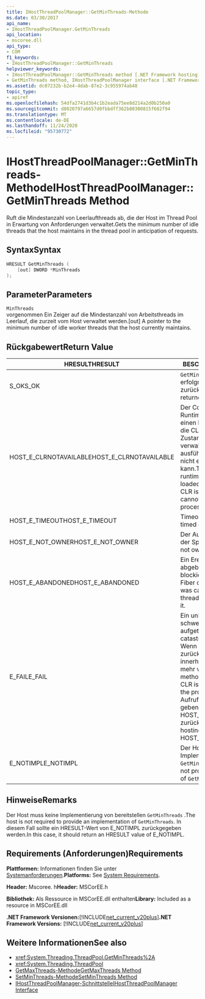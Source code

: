 ```yaml
---
title: IHostThreadPoolManager::GetMinThreads-Methode
ms.date: 03/30/2017
api_name:
- IHostThreadPoolManager.GetMinThreads
api_location:
- mscoree.dll
api_type:
- COM
f1_keywords:
- IHostThreadPoolManager::GetMinThreads
helpviewer_keywords:
- IHostThreadPoolManager::GetMinThreads method [.NET Framework hosting]
- GetMinThreads method, IHostThreadPoolManager interface [.NET Framework hosting]
ms.assetid: dc07232b-b2e4-4dab-87e2-3c955974ab48
topic_type:
- apiref
ms.openlocfilehash: 54dfa2741d3b4c1b2eada75ee8d214a2d0b250a0
ms.sourcegitcommit: d8020797a6657d0fbbdff362b80300815f682f94
ms.translationtype: MT
ms.contentlocale: de-DE
ms.lasthandoff: 11/24/2020
ms.locfileid: "95730772"
---
```

# <a name="ihostthreadpoolmanagergetminthreads-method"></a><span data-ttu-id="7a719-102">IHostThreadPoolManager::GetMinThreads-Methode</span><span class="sxs-lookup"><span data-stu-id="7a719-102">IHostThreadPoolManager::GetMinThreads Method</span></span>

<span data-ttu-id="7a719-103">Ruft die Mindestanzahl von Leerlaufthreads ab, die der Host im Thread Pool in Erwartung von Anforderungen verwaltet.</span><span class="sxs-lookup"><span data-stu-id="7a719-103">Gets the minimum number of idle threads that the host maintains in the thread pool in anticipation of requests.</span></span>  
  
## <a name="syntax"></a><span data-ttu-id="7a719-104">Syntax</span><span class="sxs-lookup"><span data-stu-id="7a719-104">Syntax</span></span>  
  
```cpp  
HRESULT GetMinThreads (  
    [out] DWORD *MinThreads  
);  
```  
  
## <a name="parameters"></a><span data-ttu-id="7a719-105">Parameter</span><span class="sxs-lookup"><span data-stu-id="7a719-105">Parameters</span></span>  

 `MinThreads`  
 <span data-ttu-id="7a719-106">vorgenommen Ein Zeiger auf die Mindestanzahl von Arbeitsthreads im Leerlauf, die zurzeit vom Host verwaltet werden.</span><span class="sxs-lookup"><span data-stu-id="7a719-106">[out] A pointer to the minimum number of idle worker threads that the host currently maintains.</span></span>  
  
## <a name="return-value"></a><span data-ttu-id="7a719-107">Rückgabewert</span><span class="sxs-lookup"><span data-stu-id="7a719-107">Return Value</span></span>  
  
|<span data-ttu-id="7a719-108">HRESULT</span><span class="sxs-lookup"><span data-stu-id="7a719-108">HRESULT</span></span>|<span data-ttu-id="7a719-109">BESCHREIBUNG</span><span class="sxs-lookup"><span data-stu-id="7a719-109">Description</span></span>|  
|-------------|-----------------|  
|<span data-ttu-id="7a719-110">S_OK</span><span class="sxs-lookup"><span data-stu-id="7a719-110">S_OK</span></span>|<span data-ttu-id="7a719-111">`GetMinThreads` wurde erfolgreich zurückgegeben.</span><span class="sxs-lookup"><span data-stu-id="7a719-111">`GetMinThreads` returned successfully.</span></span>|  
|<span data-ttu-id="7a719-112">HOST_E_CLRNOTAVAILABLE</span><span class="sxs-lookup"><span data-stu-id="7a719-112">HOST_E_CLRNOTAVAILABLE</span></span>|<span data-ttu-id="7a719-113">Der Common Language Runtime (CLR) wurde nicht in einen Prozess geladen, oder die CLR befindet sich in einem Zustand, in dem Sie verwalteten Code nicht ausführen oder den-Befehl nicht erfolgreich verarbeiten kann.</span><span class="sxs-lookup"><span data-stu-id="7a719-113">The common language runtime (CLR) has not been loaded into a process, or the CLR is in a state in which it cannot run managed code or process the call successfully.</span></span>|  
|<span data-ttu-id="7a719-114">HOST_E_TIMEOUT</span><span class="sxs-lookup"><span data-stu-id="7a719-114">HOST_E_TIMEOUT</span></span>|<span data-ttu-id="7a719-115">Timeout des Aufrufes.</span><span class="sxs-lookup"><span data-stu-id="7a719-115">The call timed out.</span></span>|  
|<span data-ttu-id="7a719-116">HOST_E_NOT_OWNER</span><span class="sxs-lookup"><span data-stu-id="7a719-116">HOST_E_NOT_OWNER</span></span>|<span data-ttu-id="7a719-117">Der Aufrufer ist nicht Besitzer der Sperre.</span><span class="sxs-lookup"><span data-stu-id="7a719-117">The caller does not own the lock.</span></span>|  
|<span data-ttu-id="7a719-118">HOST_E_ABANDONED</span><span class="sxs-lookup"><span data-stu-id="7a719-118">HOST_E_ABANDONED</span></span>|<span data-ttu-id="7a719-119">Ein Ereignis wurde abgebrochen, während ein blockierter Thread oder eine Fiber darauf wartete.</span><span class="sxs-lookup"><span data-stu-id="7a719-119">An event was canceled while a blocked thread or fiber was waiting on it.</span></span>|  
|<span data-ttu-id="7a719-120">E_FAIL</span><span class="sxs-lookup"><span data-stu-id="7a719-120">E_FAIL</span></span>|<span data-ttu-id="7a719-121">Ein unbekannter schwerwiegender Fehler ist aufgetreten.</span><span class="sxs-lookup"><span data-stu-id="7a719-121">An unknown catastrophic failure occurred.</span></span> <span data-ttu-id="7a719-122">Wenn eine Methode E_FAIL zurückgibt, ist die CLR innerhalb des Prozesses nicht mehr verwendbar.</span><span class="sxs-lookup"><span data-stu-id="7a719-122">When a method returns E_FAIL, the CLR is no longer usable within the process.</span></span> <span data-ttu-id="7a719-123">Nachfolgende Aufrufe von Hostingmethoden geben HOST_E_CLRNOTAVAILABLE zurück.</span><span class="sxs-lookup"><span data-stu-id="7a719-123">Subsequent calls to hosting methods return HOST_E_CLRNOTAVAILABLE.</span></span>|  
|<span data-ttu-id="7a719-124">E_NOTIMPL</span><span class="sxs-lookup"><span data-stu-id="7a719-124">E_NOTIMPL</span></span>|<span data-ttu-id="7a719-125">Der Host stellt keine Implementierung von bereit `GetMinThreads` .</span><span class="sxs-lookup"><span data-stu-id="7a719-125">The host does not provide an implementation of `GetMinThreads`.</span></span>|  
  
## <a name="remarks"></a><span data-ttu-id="7a719-126">Hinweise</span><span class="sxs-lookup"><span data-stu-id="7a719-126">Remarks</span></span>  

 <span data-ttu-id="7a719-127">Der Host muss keine Implementierung von bereitstellen `GetMinThreads` .</span><span class="sxs-lookup"><span data-stu-id="7a719-127">The host is not required to provide an implementation of `GetMinThreads`.</span></span> <span data-ttu-id="7a719-128">In diesem Fall sollte ein HRESULT-Wert von E_NOTIMPL zurückgegeben werden.</span><span class="sxs-lookup"><span data-stu-id="7a719-128">In this case, it should return an HRESULT value of E_NOTIMPL.</span></span>  
  
## <a name="requirements"></a><span data-ttu-id="7a719-129">Requirements (Anforderungen)</span><span class="sxs-lookup"><span data-stu-id="7a719-129">Requirements</span></span>  

 <span data-ttu-id="7a719-130">**Plattformen:** Informationen finden Sie unter [Systemanforderungen](../../get-started/system-requirements.md).</span><span class="sxs-lookup"><span data-stu-id="7a719-130">**Platforms:** See [System Requirements](../../get-started/system-requirements.md).</span></span>  
  
 <span data-ttu-id="7a719-131">**Header:** Mscoree. h</span><span class="sxs-lookup"><span data-stu-id="7a719-131">**Header:** MSCorEE.h</span></span>  
  
 <span data-ttu-id="7a719-132">**Bibliothek:** Als Ressource in MSCorEE.dll enthalten</span><span class="sxs-lookup"><span data-stu-id="7a719-132">**Library:** Included as a resource in MSCorEE.dll</span></span>  
  
 <span data-ttu-id="7a719-133">**.NET Framework Versionen:**[!INCLUDE[net_current_v20plus](../../../../includes/net-current-v20plus-md.md)]</span><span class="sxs-lookup"><span data-stu-id="7a719-133">**.NET Framework Versions:** [!INCLUDE[net_current_v20plus](../../../../includes/net-current-v20plus-md.md)]</span></span>  
  
## <a name="see-also"></a><span data-ttu-id="7a719-134">Weitere Informationen</span><span class="sxs-lookup"><span data-stu-id="7a719-134">See also</span></span>

- <xref:System.Threading.ThreadPool.GetMinThreads%2A>
- <xref:System.Threading.ThreadPool>
- [<span data-ttu-id="7a719-135">GetMaxThreads-Methode</span><span class="sxs-lookup"><span data-stu-id="7a719-135">GetMaxThreads Method</span></span>](ihostthreadpoolmanager-getmaxthreads-method.md)
- [<span data-ttu-id="7a719-136">SetMinThreads-Methode</span><span class="sxs-lookup"><span data-stu-id="7a719-136">SetMinThreads Method</span></span>](ihostthreadpoolmanager-setminthreads-method.md)
- [<span data-ttu-id="7a719-137">IHostThreadPoolManager-Schnittstelle</span><span class="sxs-lookup"><span data-stu-id="7a719-137">IHostThreadPoolManager Interface</span></span>](ihostthreadpoolmanager-interface.md)
